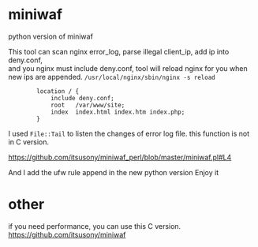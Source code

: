 # miniwaf

python version of miniwaf

This tool can scan nginx error_log, parse illegal client_ip, add ip into deny.conf,  
and you nginx must include deny.conf, tool will reload nginx for you when new ips are appended.
`/usr/local/nginx/sbin/nginx -s reload`

```
        location / {
            include deny.conf;
            root   /var/www/site;
            index  index.html index.htm index.php;
        }
```

I used `File::Tail` to listen the changes of error log file.
this function is not in C version.

https://github.com/itsusony/miniwaf_perl/blob/master/miniwaf.pl#L4

And I add the ufw rule append in the new python version
Enjoy it

# other
if you need performance, you can use this C version.
https://github.com/itsusony/miniwaf
